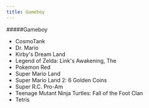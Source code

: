 ```yaml
---
title: Gameboy
---
```


#####Gameboy

* CosmoTank
* Dr. Mario
* Kirby's Dream Land
* Legend of Zelda: Link's Awakening, The
* Pokemon Red
* Super Mario Land
* Super Mario Land 2: 6 Golden Coins
* Super R.C. Pro-Am
* Teenage Mutant Ninja Turtles: Fall of the Foot Clan
* Tetris
